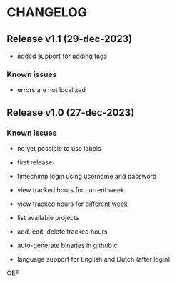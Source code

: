 # CHANGELOG

## Release v1.1 (29-dec-2023)

- added support for adding tags

### Known issues

- errors are not localized

## Release v1.0 (27-dec-2023)

### Known issues

- no yet possible to use labels

- first release
- timechimp login using username and password
- view tracked hours for current week
- view tracked hours for different week
- list available projects
- add, edit, delete tracked hours
- auto-generate binaries in github ci
- language support for English and Dutch (after login)

OEF
